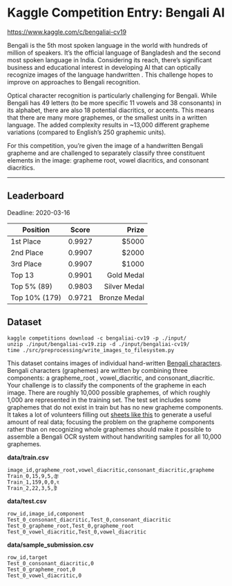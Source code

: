 # Kaggle Competition Entry: Bengali AI

https://www.kaggle.com/c/bengaliai-cv19

Bengali is the 5th most spoken language in the world with hundreds of million of speakers. It’s the official
language of Bangladesh and the second most spoken language in India. Considering its reach, there’s significant
business and educational interest in developing AI that can optically recognize images of the language handwritten
. This challenge hopes to improve on approaches to Bengali recognition.

Optical character recognition is particularly challenging for Bengali. While Bengali has 49 letters (to be more
specific 11 vowels and 38 consonants) in its alphabet, there are also 18 potential diacritics, or accents. This
means that there are many more graphemes, or the smallest units in a written language. The added complexity results
in ~13,000 different grapheme variations (compared to English’s 250 graphemic units).

For this competition, you’re given the image of a handwritten Bengali grapheme and are challenged to separately
classify three constituent elements in the image: grapheme root, vowel diacritics, and consonant diacritics.

---
## Leaderboard
Deadline: 2020-03-16

| Position       | Score   |  Prize       |
|----------------|:-------:|-------------:|
| 1st Place      |  0.9927 | $5000        |
| 2nd Place      |  0.9907 | $2000        |
| 3rd Place      |  0.9907 | $1000        |
| Top 13         |  0.9901 | Gold Medal   |
| Top 5%  (89)   |  0.9803 | Silver Medal |
| Top 10% (179)  |  0.9721 | Bronze Medal | 


## Dataset
```
kaggle competitions download -c bengaliai-cv19 -p ./input/
unzip ./input/bengaliai-cv19.zip -d ./input/bengaliai-cv19/
time ./src/preprocessing/write_images_to_filesystem.py
```

This dataset contains images of individual hand-written [Bengali characters](https://en.wikipedia.org/wiki/Bengali_alphabet). Bengali characters (graphemes) are written by combining three components: a grapheme_root
, vowel_diacritic, and consonant_diacritic. Your challenge is to classify the components of the grapheme in each
image. There are roughly 10,000 possible graphemes, of which roughly 1,000 are represented in the training set. The
test set includes some graphemes that do not exist in train but has no new grapheme components. It takes a lot of
volunteers filling out [sheets like this](https://github.com/BengaliAI/graphemePrepare/blob/master/collection/A4/form_1.jpg)
to generate a useful amount of real data; focusing the problem on the grapheme components rather than on recognizing
whole graphemes should make it possible to assemble a Bengali OCR system without handwriting samples for all 10,000
graphemes.

**data/train.csv**
```
image_id,grapheme_root,vowel_diacritic,consonant_diacritic,grapheme
Train_0,15,9,5,ক্ট্রো
Train_1,159,0,0,হ
Train_2,22,3,5,খ্রী
```

**data/test.csv**
```
row_id,image_id,component
Test_0_consonant_diacritic,Test_0,consonant_diacritic
Test_0_grapheme_root,Test_0,grapheme_root
Test_0_vowel_diacritic,Test_0,vowel_diacritic
```

**data/sample_submission.csv**
```
row_id,target
Test_0_consonant_diacritic,0
Test_0_grapheme_root,0
Test_0_vowel_diacritic,0
```

